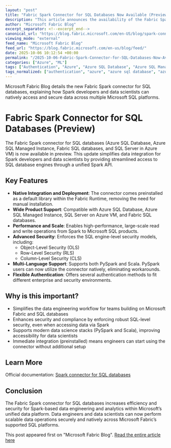 ```yaml
---
layout: "post"
title: "Fabric Spark Connector for SQL Databases Now Available (Preview)"
description: "This article announces the availability of the Fabric Spark connector for SQL databases, enabling Spark developers and data scientists to efficiently access and work with Azure SQL Database, Azure SQL Managed Instance, Fabric SQL databases, and SQL Server in Azure VM directly from the Fabric runtime. The connector simplifies integration via a unified Spark API, supports both PySpark and Scala, and enforces advanced SQL engine security features. Authentication flexibility and seamless inclusion within the Fabric Runtime further enhance usability."
author: "Microsoft Fabric Blog"
excerpt_separator: <!--excerpt_end-->
canonical_url: "https://blog.fabric.microsoft.com/en-US/blog/spark-connector-for-sql-databases-preview/"
viewing_mode: "external"
feed_name: "Microsoft Fabric Blog"
feed_url: "https://blog.fabric.microsoft.com/en-us/blog/feed/"
date: 2025-10-06 10:12:54 +00:00
permalink: "/2025-10-06-Fabric-Spark-Connector-for-SQL-Databases-Now-Available-Preview.html"
categories: ["Azure", "ML"]
tags: ["Authentication", "Azure", "Azure SQL Database", "Azure SQL Managed Instance", "Big Data", "Data Engineering", "Data Science", "Fabric Runtime", "Fabric SQL Database", "Microsoft Fabric", "ML", "News", "PySpark", "Scala", "Spark Connector", "SQL Security", "SQL Server On Azure VM"]
tags_normalized: ["authentication", "azure", "azure sql database", "azure sql managed instance", "big data", "data engineering", "data science", "fabric runtime", "fabric sql database", "microsoft fabric", "ml", "news", "pyspark", "scala", "spark connector", "sql security", "sql server on azure vm"]
---
```


Microsoft Fabric Blog details the new Fabric Spark connector for SQL databases, explaining how Spark developers and data scientists can natively access and secure data across multiple Microsoft SQL platforms.<!--excerpt_end-->

# Fabric Spark Connector for SQL Databases (Preview)

The Fabric Spark connector for SQL databases (Azure SQL Database, Azure SQL Managed Instance, Fabric SQL databases, and SQL Server in Azure VM) is now available in preview. This update simplifies data integration for Spark developers and data scientists by providing streamlined access to SQL database engines through a unified Spark API.

## Key Features

- **Native Integration and Deployment**: The connector comes preinstalled as a default library within the Fabric Runtime, removing the need for manual installation.
- **Wide Product Support**: Compatible with Azure SQL Database, Azure SQL Managed Instance, SQL Server on Azure VM, and Fabric SQL databases.
- **Performance and Scale**: Enables high-performance, large-scale read and write operations from Spark to Microsoft SQL products.
- **Advanced Security**: Enforces the SQL engine-level security models, including:
  - Object-Level Security (OLS)
  - Row-Level Security (RLS)
  - Column-Level Security (CLS)
- **Multi-Language Support**: Supports both PySpark and Scala. PySpark users can now utilize the connector natively, eliminating workarounds.
- **Flexible Authentication**: Offers several authentication methods to fit different enterprise and security environments.

## Why is this important?

- Simplifies the data engineering workflow for teams building on Microsoft Fabric and SQL databases
- Enhances security and compliance by enforcing robust SQL-level security, even when accessing data via Spark
- Supports modern data science stacks (PySpark and Scala), improving accessibility for data scientists
- Immediate integration (preinstalled) means engineers can start using the connector without additional setup

## Learn More

Official documentation: [Spark connector for SQL databases](https://learn.microsoft.com/fabric/data-engineering/spark-sql-connector)

## Conclusion

The Fabric Spark connector for SQL databases increases efficiency and security for Spark-based data engineering and analytics within Microsoft’s unified data platform. Data engineers and data scientists can now perform scalable data operations securely and natively across Microsoft Fabric’s supported SQL platforms.

This post appeared first on "Microsoft Fabric Blog". [Read the entire article here](https://blog.fabric.microsoft.com/en-US/blog/spark-connector-for-sql-databases-preview/)
